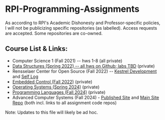 # RPI-Programming-Assignments

As according to RPI's Academic Dishonesty and Professor-specific policies, I will not be publicizing specific repositories (as labelled). Access requests are accepted. Some repositories are co-owned.

## Course List & Links:
 - Computer Science 1 (Fall 2021) -- hws 1-8 (all private)
 - [Data Structures (Spring 2022) -- all hws on Github; labs TBD](https://github.com/vereimyst/Data-Structures) (private)
 - Rensselaer Center for Open Source (Fall 2022) -- [Kestrel Development](https://github.com/vereimyst/kestrel-lang) and [Self Log](https://github.com/vereimyst/RCOS-Kestrel)
 - [Embedded Control (Fall 2022)](https://github.com/vereimyst/embedded_control_sec_01) (private)
 - [Operating Systems (Spring 2024)](https://github.com/vereimyst/OpSys-Project) (private)
 - [Programming Languages (Fall 2024)](https://github.com/vereimyst/prog-lang-pain) (private)
 - Advanced Computer Systems (Fall 2024) - [Published Site](https://vereimyst.github.io/ACS-Projects/) and [Main Site Repo](https://github.com/vereimyst/ACS-Projects) (both incl. links to all assignment code repos)

Note: Updates to this file will likely be ad hoc.

